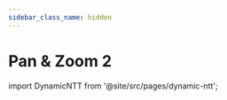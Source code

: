 ```yaml
---
sidebar_class_name: hidden
---
```


# Pan & Zoom 2

import DynamicNTT from '@site/src/pages/dynamic-ntt';

<DynamicNTT src="https://9df7a9d9-aeea-4325-9e70-9edf788f9e79.ads.s.brave.io/index.html" />
